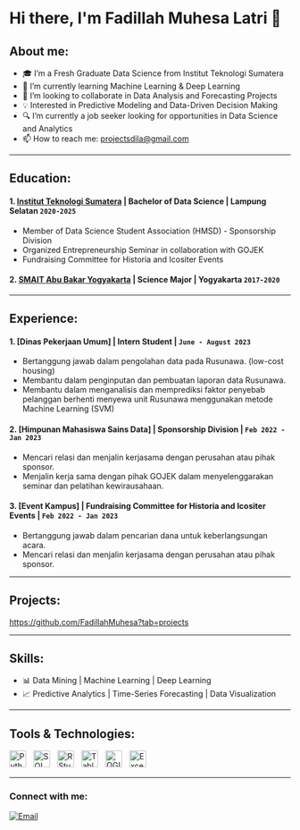 # Hi there, I'm Fadillah Muhesa Latri 👋

## About me:
- 🎓 I’m a Fresh Graduate Data Science from Institut Teknologi Sumatera
- 🌱 I’m currently learning Machine Learning & Deep Learning
- 👯 I’m looking to collaborate in Data Analysis and Forecasting Projects
- 💡 Interested in Predictive Modeling and Data-Driven Decision Making
- 🔍 I’m currently a job seeker looking for opportunities in Data Science and Analytics
- 📫 How to reach me: projectsdila@gmail.com

---

## Education:

#### 1. [Institut Teknologi Sumatera](https://www.itera.ac.id) | Bachelor of Data Science | Lampung Selatan `2020-2025`
   - Member of Data Science Student Association (HMSD) - Sponsorship Division
   - Organized Entrepreneurship Seminar in collaboration with GOJEK
   - Fundraising Committee for Historia and Icositer Events

#### 2. [SMAIT Abu Bakar Yogyakarta](https://smaitabb.sch.id) | Science Major | Yogyakarta `2017-2020`

---

## Experience:
#### 1. [Dinas Pekerjaan Umum] | Intern Student | `June - August 2023`
   - Bertanggung jawab dalam pengolahan data pada Rusunawa. (low-cost housing)
   - Membantu dalam penginputan dan pembuatan laporan data Rusunawa.
   - Membantu dalam menganalisis dan memprediksi faktor penyebab pelanggan berhenti menyewa unit Rusunawa menggunakan metode Machine Learning (SVM)

#### 2. [Himpunan Mahasiswa Sains Data] | Sponsorship Division | `Feb 2022 - Jan 2023`
   - Mencari relasi dan menjalin kerjasama dengan perusahan atau pihak sponsor.
   - Menjalin kerja sama dengan pihak GOJEK dalam menyelenggarakan seminar dan pelatihan kewirausahaan.

#### 3. [Event Kampus] | Fundraising Committee for Historia and Icositer Events | `Feb 2022 - Jan 2023`
   - Bertanggung jawab dalam pencarian dana untuk keberlangsungan acara.
   - Mencari relasi dan menjalin kerjasama dengan perusahan atau pihak sponsor.

---

## Projects:
https://github.com/FadillahMuhesa?tab=projects

---

## Skills:
- 📊 Data Mining | Machine Learning | Deep Learning
- 📈 Predictive Analytics | Time-Series Forecasting | Data Visualization

---

## Tools & Technologies:
[<img align="left" alt="Python" width="30px" src="https://upload.wikimedia.org/wikipedia/commons/c/c3/Python-logo-notext.svg" style="padding-right:10px;" />][webdev]
[<img align="left" alt="SQL" width="30px" src="https://cdn.jsdelivr.net/gh/devicons/devicon/icons/mysql/mysql-original.svg" style="padding-right:10px;" />][webdev]
[<img align="left" alt="R Studio" width="30px" src="https://www.r-project.org/logo/Rlogo.png" style="padding-right:10px;" />][webdev]
[<img align="left" alt="Tableau" width="30px" src="https://logos-world.net/wp-content/uploads/2021/10/Tableau-Symbol.png" style="padding-right:10px;" />][webdev]
[<img align="left" alt="QGIS" width="30px" src="https://qgis.org/img/logosign.svg" style="padding-right:10px;" />][webdev]
[<img align="left" alt="Excel" width="30px" src="https://is2-ssl.mzstatic.com/image/thumb/Purple126/v4/a8/fd/5a/a8fd5a84-c6f1-355f-3b9f-6e86598efaa3/XCEL.png/1200x630bb.png" style="padding-right:10px;" />][webdev]



<br />
<br />

---

### Connect with me:
[![Email](https://img.shields.io/badge/Email-projectdila@gmail.com-red?style=for-the-badge&logo=gmail)](mailto:projectdila@gmail.com)

[webdev]: https://github.com/fadillahmuhesa
